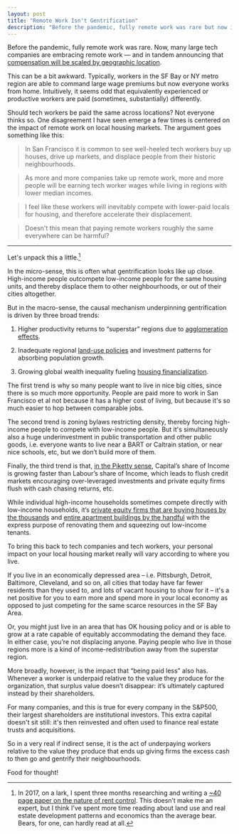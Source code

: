 ```yaml
---
layout: post
title: "Remote Work Isn't Gentrification"
description: "Before the pandemic, fully remote work was rare but now it's rapidly expanding. If lots of workers stand to earn good, tech-industry salaries while living outside of tech-industry hubs, could this lead to more gentrification?"
---
```


Before the pandemic, fully remote work was rare. Now, many large tech companies are embracing remote work &mdash; and in tandem announcing that [compensation will be scaled by geographic location](https://arstechnica.com/tech-policy/2020/05/facebook-workers-get-remote-work-option-but-it-could-come-with-a-pay-cut/).

This can be a bit awkward. Typically, workers in the SF Bay or NY metro region are able to command large wage premiums but now everyone works from home. Intuitively, it seems odd that equivalently experienced or productive workers are paid (sometimes, substantially) differently.

Should tech workers be paid the same across locations? Not everyone thinks so. One disagreement I have seen emerge a few times is centered on the impact of remote work on local housing markets. The argument goes something like this:

> In San Francisco it is common to see well-heeled tech workers buy up houses, drive up markets, and displace people from their historic neighbourhoods.

> As more and more companies take up remote work, more and more people will be earning tech worker wages while living in regions with lower median incomes.

> I feel like these workers will inevitably compete with lower-paid locals for housing, and therefore accelerate their displacement.

> Doesn't this mean that paying remote workers roughly the same everywhere can be harmful?

<hr>

Let's unpack this a little.[^on-a-lark]

In the micro-sense, this is often what gentrification looks like up close. High-income people outcompete low-income people for the same housing units, and thereby displace them to other neighbourhoods, or out of their cities altogether.

But in the macro-sense, the causal mechanism underpinning gentrification is driven by three broad trends:

1. Higher productivity returns to “superstar” regions due to [agglomeration effects](https://en.wikipedia.org/wiki/Economies_of_agglomeration).

2. Inadequate regional [land-use policies](https://en.wikipedia.org/wiki/Land-use_planning) and investment patterns for absorbing population growth.

3. Growing global wealth inequality fueling [housing financialization](https://www.ohchr.org/EN/Issues/Housing/Pages/FinancializationHousing.aspx).

The first trend is why so many people want to live in nice big cities, since there is so much more opportunity. People are paid more to work in San Francisco et al not because it has a higher cost of living, but because it's so much easier to hop between comparable jobs.

The second trend is zoning bylaws restricting density, thereby forcing high-income people to compete with low-income people. But it's simultaneously also a huge underinvestment in public transportation and other public goods, i.e. everyone wants to live near a BART or Caltrain station, or near nice schools, etc, but we don’t build more of them.

Finally, the third trend is that, [in the Piketty sense](https://www.nytimes.com/2014/03/12/business/economy/a-relentless-rise-in-unequal-wealth.html), Capital’s share of Income is growing faster than Labour’s share of Income, which leads to flush credit markets encouraging over-leveraged investments and private equity firms flush with cash chasing returns, etc.

While individual high-income households sometimes compete directly with low-income households, it’s [private equity firms that are buying houses by the thousands](https://www.theatlantic.com/technology/archive/2019/02/single-family-landlords-wall-street/582394/) and [entire apartment buildings by the handful](https://www.tandfonline.com/doi/abs/10.1080/07352166.2019.1705846) with the express purpose of renovating them and squeezing out low-income tenants.

To bring this back to tech companies and tech workers, your personal impact on your local housing market really will vary according to where you live.

If you live in an economically depressed area – i.e. Pittsburgh, Detroit, Baltimore, Cleveland, and so on, all cities that today have far fewer residents than they used to, and lots of vacant housing to show for it – it's a net positive for you to earn more and spend more in your local economy as opposed to just competing for the same scarce resources in the SF Bay Area.

Or, you might just live in an area that has OK housing policy and or is able to grow at a rate capable of equitably accommodating the demand they face. In either case, you’re not displacing anyone. Paying people who live in those regions more is a kind of income-redistribution away from the superstar region.

More broadly, however, is the impact that “being paid less” also has. Whenever a worker is underpaid relative to the value they produce for the organization, that surplus value doesn’t disappear: it’s ultimately captured instead by their shareholders.

For many companies, and this is true for every company in the S&P500, their largest shareholders are institutional investors. This extra capital doesn't sit still: it's then reinvested and often used to finance real estate trusts and acquisitions.

So in a very real if indirect sense, it is the act of underpaying workers relative to the value they produce that ends up giving firms the excess cash to then go and gentrify their neighbourhoods.

Food for thought!

[^on-a-lark]: In 2017, on a lark, I spent three months researching and writing a [~40 page paper on the nature of rent control](/2018/rent-control-great-security-of-tenure.html). This doesn’t make me an expert, but I think I’ve spent more time reading about land use and real estate development patterns and economics than the average bear. Bears, for one, can hardly read at all.
